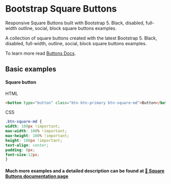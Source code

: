 # Bootstrap Square Buttons

Responsive Square Buttons built with Bootstrap 5. Black, disabled, full-width outline, social, block square buttons examples.

A collection of square buttons created with the latest Bootstrap 5. Black, disabled, full-width, outline, social, block square buttons examples.

To learn more read [Buttons Docs](https://mdbootstrap.com/docs/standard/components/buttons/).


## Basic examples

#### Square button
HTML
```html
<button type="button" class="btn btn-primary btn-square-md">Button</button>
```
CSS
```css
.btn-square-md {
width: 100px !important;
max-width: 100% !important;
max-height: 100% !important;
height: 100px !important;
text-align: center;
padding: 0px;
font-size:12px;
}
```
#### Much more examples and a detailed description can be found at [📄 Square Buttons documentation page](https://mdbootstrap.com/docs/standard/extended/square-buttons/)
